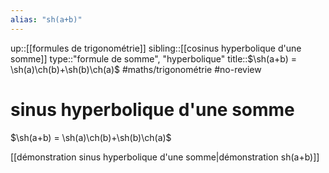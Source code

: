 ```yaml
---
alias: "sh(a+b)"
---
```

up::[[formules de trigonométrie]]
sibling::[[cosinus hyperbolique d'une somme]]
type::"formule de somme", "hyperbolique"
title::$\sh(a+b) = \sh(a)\ch(b)+\sh(b)\ch(a)$
#maths/trigonométrie #no-review 
# sinus hyperbolique d'une somme

$\sh(a+b) = \sh(a)\ch(b)+\sh(b)\ch(a)$

[[démonstration sinus hyperbolique d'une somme|démonstration sh(a+b)]]